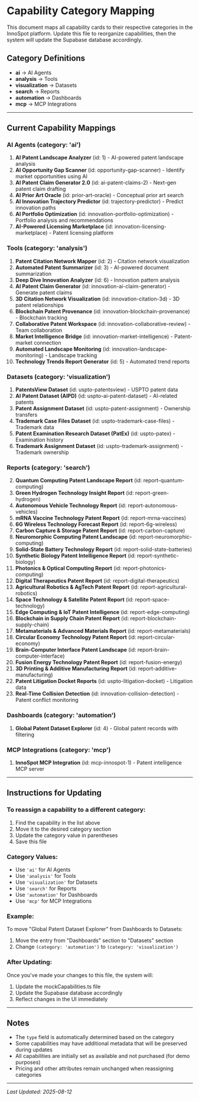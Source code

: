 # Capability Category Mapping

This document maps all capability cards to their respective categories in the InnoSpot platform. Update this file to reorganize capabilities, then the system will update the Supabase database accordingly.

## Category Definitions

- **ai** → AI Agents
- **analysis** → Tools  
- **visualization** → Datasets
- **search** → Reports
- **automation** → Dashboards
- **mcp** → MCP Integrations

---

## Current Capability Mappings

### AI Agents (category: 'ai')
1. **AI Patent Landscape Analyzer** (id: 1) - AI-powered patent landscape analysis
2. **AI Opportunity Gap Scanner** (id: opportunity-gap-scanner) - Identify market opportunities using AI
3. **AI Patent Claim Generator 2.0** (id: ai-patent-claims-2) - Next-gen patent claim drafting
4. **AI Prior Art Oracle** (id: prior-art-oracle) - Conceptual prior art search
5. **AI Innovation Trajectory Predictor** (id: trajectory-predictor) - Predict innovation paths
6. **AI Portfolio Optimization** (id: innovation-portfolio-optimization) - Portfolio analysis and recommendations
7. **AI-Powered Licensing Marketplace** (id: innovation-licensing-marketplace) - Patent licensing platform

### Tools (category: 'analysis')
1. **Patent Citation Network Mapper** (id: 2) - Citation network visualization
2. **Automated Patent Summarizer** (id: 3) - AI-powered document summarization
3. **Deep Dive Innovation Analyzer** (id: 6) - Innovation pattern analysis
4. **AI Patent Claim Generator** (id: innovation-ai-claim-generator) - Generate patent claims
6. **3D Citation Network Visualization** (id: innovation-citation-3d) - 3D patent relationships
7. **Blockchain Patent Provenance** (id: innovation-blockchain-provenance) - Blockchain tracking
8. **Collaborative Patent Workspace** (id: innovation-collaborative-review) - Team collaboration
9. **Market Intelligence Bridge** (id: innovation-market-intelligence) - Patent-market connection
10. **Automated Landscape Monitoring** (id: innovation-landscape-monitoring) - Landscape tracking
1. **Technology Trends Report Generator** (id: 5) - Automated trend reports


### Datasets (category: 'visualization')
1. **PatentsView Dataset** (id: uspto-patentsview) - USPTO patent data
2. **AI Patent Dataset (AIPD)** (id: uspto-ai-patent-dataset) - AI-related patents
3. **Patent Assignment Dataset** (id: uspto-patent-assignment) - Ownership transfers
5. **Trademark Case Files Dataset** (id: uspto-trademark-case-files) - Trademark data
6. **Patent Examination Research Dataset (PatEx)** (id: uspto-patex) - Examination history
7. **Trademark Assignment Dataset** (id: uspto-trademark-assignment) - Trademark ownership

### Reports (category: 'search')

2. **Quantum Computing Patent Landscape Report** (id: report-quantum-computing)
3. **Green Hydrogen Technology Insight Report** (id: report-green-hydrogen)
4. **Autonomous Vehicle Technology Report** (id: report-autonomous-vehicles)
5. **mRNA Vaccine Technology Patent Report** (id: report-mrna-vaccines)
6. **6G Wireless Technology Forecast Report** (id: report-6g-wireless)
7. **Carbon Capture & Storage Patent Report** (id: report-carbon-capture)
8. **Neuromorphic Computing Patent Landscape** (id: report-neuromorphic-computing)
9. **Solid-State Battery Technology Report** (id: report-solid-state-batteries)
10. **Synthetic Biology Patent Intelligence Report** (id: report-synthetic-biology)
11. **Photonics & Optical Computing Report** (id: report-photonics-computing)
12. **Digital Therapeutics Patent Report** (id: report-digital-therapeutics)
13. **Agricultural Robotics & AgTech Patent Report** (id: report-agricultural-robotics)
14. **Space Technology & Satellite Patent Report** (id: report-space-technology)
15. **Edge Computing & IoT Patent Intelligence** (id: report-edge-computing)
16. **Blockchain in Supply Chain Patent Report** (id: report-blockchain-supply-chain)
17. **Metamaterials & Advanced Materials Report** (id: report-metamaterials)
18. **Circular Economy Technology Patent Report** (id: report-circular-economy)
19. **Brain-Computer Interface Patent Landscape** (id: report-brain-computer-interface)
20. **Fusion Energy Technology Patent Report** (id: report-fusion-energy)
21. **3D Printing & Additive Manufacturing Report** (id: report-additive-manufacturing)
4. **Patent Litigation Docket Reports** (id: uspto-litigation-docket) - Litigation data
5. **Real-Time Collision Detection** (id: innovation-collision-detection) - Patent conflict monitoring

### Dashboards (category: 'automation')
1. **Global Patent Dataset Explorer** (id: 4) - Global patent records with filtering

### MCP Integrations (category: 'mcp')
1. **InnoSpot MCP Integration** (id: mcp-innospot-1) - Patent intelligence MCP server

---

## Instructions for Updating

### To reassign a capability to a different category:

1. Find the capability in the list above
2. Move it to the desired category section
3. Update the category value in parentheses
4. Save this file

### Category Values:
- Use `'ai'` for AI Agents
- Use `'analysis'` for Tools
- Use `'visualization'` for Datasets
- Use `'search'` for Reports  
- Use `'automation'` for Dashboards
- Use `'mcp'` for MCP Integrations

### Example:
To move "Global Patent Dataset Explorer" from Dashboards to Datasets:
1. Move the entry from "Dashboards" section to "Datasets" section
2. Change `(category: 'automation')` to `(category: 'visualization')`

### After Updating:
Once you've made your changes to this file, the system will:
1. Update the mockCapabilities.ts file
2. Update the Supabase database accordingly
3. Reflect changes in the UI immediately

---

## Notes

- The `type` field is automatically determined based on the category
- Some capabilities may have additional metadata that will be preserved during updates
- All capabilities are initially set as available and not purchased (for demo purposes)
- Pricing and other attributes remain unchanged when reassigning categories

---

*Last Updated: 2025-08-12*
